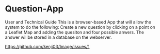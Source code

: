 # Question-App
User and Technical Guide
This is a browser-based App that will allow the system to do the following:
  Create a new question by clicking on a point on a Leaflet Map and adding the quesiton and four possible anwers. The answer wil be stored in a database on the webserver.
  
  https://github.com/kenji03/Image/issues/1
